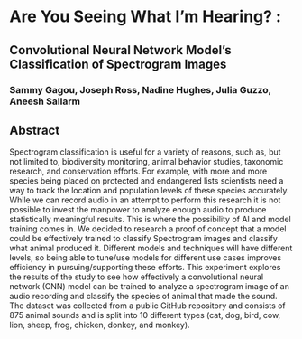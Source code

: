 # Are You Seeing What I’m Hearing? :
## Convolutional Neural Network Model’s Classification of Spectrogram Images
### Sammy Gagou, Joseph Ross, Nadine Hughes, Julia Guzzo, Aneesh Sallarm
## Abstract
Spectrogram classification is useful for a variety of reasons, such as, but not limited to, biodiversity monitoring, animal behavior studies, taxonomic research, and conservation efforts. For example, with more and more species being placed on protected and endangered lists scientists need a way to track the location and population levels of these species accurately. While we can record audio in an attempt to perform this research it is not possible to invest the manpower to analyze enough audio to produce statistically meaningful results. This is where the possibility of AI and model training comes in. We decided to research a proof of concept that a model could be effectively trained to classify Spectrogram images and classify what animal produced it. Different models and techniques will have different levels, so being able to tune/use models for different use cases improves efficiency in pursuing/supporting these efforts. This experiment explores the results of the study to see how effectively a convolutional neural network (CNN) model can be trained to analyze a spectrogram image of an audio recording and classify the species of animal that made the sound. The dataset was collected from a public GitHub repository and consists of 875 animal sounds and is split into 10 different types (cat, dog, bird, cow, lion, sheep, frog, chicken, donkey, and monkey). 
